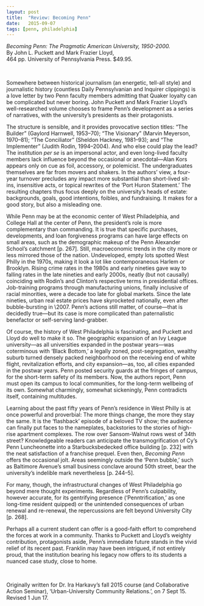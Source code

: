 ```yaml
---
layout: post
title:  "Review: Becoming Penn"
date:   2015-09-07
tags: [penn, philadelphia]
---
```


*Becoming Penn: The Pragmatic American University, 1950-2000.*  
By John L. Puckett and Mark Frazier Lloyd,  
464 pp. University of Pennsylvania Press. \$49.95.

<div>&nbsp;</div>

Somewhere between historical journalism (an energetic, tell-all style)
and journalistic history (countless Daily
Pennsylvanian and Inquirer clippings) is a love letter by two Penn
faculty members admitting that Quaker loyalty can be complicated but
never boring. John Puckett and Mark Frazier Lloyd’s well-researched
volume chooses to frame Penn’s development as a series of narratives,
with the university’s presidents as their protagonists.

The structure is sensible, and it provides provocative section titles:
“The Builder” (Gaylord Harnwell, 1953–70); “The Visionary” (Marvin
Meyerson, 1970–81); “The Conciliator” (Sheldon Hackney, 1981–93); and
“The Implementer” (Judith Rodin, 1994–2004). And who else could play the
lead? The institution *per se* is an impersonal actor, and even
long-lived faculty members lack influence beyond the occasional or
anecdotal—Alan Kors appears only on cue as foil, accessory, or
polemicist. The undergraduates themselves are far from movers and
shakers. In the authors’ view, a four-year turnover precludes any impact
more substantial than short-lived sit-ins, insensitive acts, or topical
rewrites of the ‘Port Huron Statement.’ The resulting chapters thus
focus deeply on the university’s heads of estate: backgrounds, goals,
good intentions, foibles, and fundraising. It makes for a good story,
but also a misleading one.

While Penn may be at the economic center of West Philadelphia, and
College Hall at the center of Penn, the president’s role is more
complementary than commanding. It is true that specific purchases,
developments, and loan forgiveness programs can have large effects on
small areas, such as the demographic makeup of the Penn Alexander
School’s catchment \[p. 267\]. Still, macroeconomic trends in the city
more or less mirrored those of the nation. Undeveloped, empty lots
spotted West Philly in the 1970s, making it look a lot like
contemporaneous Harlem or Brooklyn. Rising crime rates in the 1980s and
early nineties gave way to falling rates in the late nineties and early
2000s, neatly (but not causally) coinciding with Rodin’s and Clinton’s
respective terms in presidential offices. Job-training programs through
manufacturing unions, finally inclusive of racial minorities, were a
decade too late for global markets. Since the late nineties, urban real
estate prices have skyrocketed nationally, even after bubble-bursting in \2007. Penn’s actions still matter, of course—that is decidedly true—but its case is more complicated than paternalistic benefactor or self-serving land-grabber.

Of course, the history of West Philadelphia is fascinating, and Puckett
and Lloyd do well to make it so. The geographic expansion of an Ivy
League university—as all universities expanded in the postwar years—was
coterminous with ‘Black Bottom,’ a legally zoned, post-segregation,
wealthy suburb turned densely packed neighborhood on the receiving end
of white flight, revitalization efforts, and city expansion—as,
too, all cities expanded in the postwar years. Penn posted security
guards at the fringes of campus, for the short-term safety of its
members. Now, the authors report, Penn must open its campus to local
communities, for the long-term wellbeing of its own. Somewhat
charmingly, somewhat sickeningly, Penn contradicts itself, containing
multitudes.

Learning about the past fifty years of Penn’s residence in West Philly
is at once powerful and proverbial: The more things change, the more
they stay the same. It is the ‘flashback’ episode of a beloved TV show;
the audience can finally put faces to the nameplates, backstories to the
stories of high-rise apartment complexes. The row over Sansom-Walnut
rows west of 34th street? Knowledgeable readers can anticipate the
transmogrification of Cy’s Penn Luncheonette into a Starbucksbedecked
office building \[p. 232\] with the neat satisfaction of a franchise
prequel. Even then, *Becoming Penn* offers the occasional jolt. Areas
seemingly outside the ‘Penn bubble,’ such as Baltimore Avenue’s small
business conclave around 50th street, bear the university’s indelible
mark nevertheless \[p. 244–5\].

For many, though, the infrastructural changes of West Philadelphia go
beyond mere thought experiments. Regardless of Penn’s culpability,
however accurate, for its gentrifying presence (‘Penntrification,’ as
one long-time resident quipped) or the unintended consequences of urban
renewal and re-renewal, the repercussions are felt beyond University
City \[p. 268\].

Perhaps all a current student can offer is a good-faith effort to
comprehend the forces at work in a community. Thanks to Puckett and
Lloyd’s weighty contribution, protagonists aside, Penn’s immediate
future stands in the vivid relief of its recent past. Franklin may have
been intrigued, if not entirely proud, that the institution bearing his
legacy now offers to its students a nuanced case study, close to home.

<p>&nbsp;</p>
<p class="postscript">
Originally written for Dr. Ira Harkavy&#8217;s fall 2015 course (and Collaborative Action Seminar), &lsquo;Urban-University Community Relations.&rsquo;, on 7 Sept 15. Revised 1 Jun 17.
</p>
